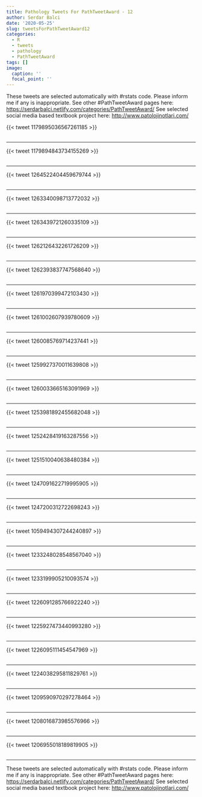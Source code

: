 ```yaml
---
title: Pathology Tweets For PathTweetAward - 12
author: Serdar Balci
date: '2020-05-25'
slug: tweetsForPathTweetAward12
categories:
  - R
  - tweets
  - pathology
  - PathTweetAward
tags: []
image:
  caption: ''
  focal_point: ''
---
```



These tweets are selected automatically with #rstats code. Please inform me if any is inappropriate.
See other #PathTweetAward pages here: https://serdarbalci.netlify.com/categories/PathTweetAward/ 
See selected social media based textbook project here: http://www.patolojinotlari.com/

{{< tweet 1179895036567261185 >}}
<br>
<br>
<hr>
{{< tweet 1179894843734155269 >}}
<br>
<br>
<hr>
{{< tweet 1264522404459679744 >}}
<br>
<br>
<hr>
{{< tweet 1263340098713772032 >}}
<br>
<br>
<hr>
{{< tweet 1263439721260335109 >}}
<br>
<br>
<hr>
{{< tweet 1262126432261726209 >}}
<br>
<br>
<hr>
{{< tweet 1262393837747568640 >}}
<br>
<br>
<hr>
{{< tweet 1261970399472103430 >}}
<br>
<br>
<hr>
{{< tweet 1261002607939780609 >}}
<br>
<br>
<hr>
{{< tweet 1260085769714237441 >}}
<br>
<br>
<hr>
{{< tweet 1259927370011639808 >}}
<br>
<br>
<hr>
{{< tweet 1260033665163091969 >}}
<br>
<br>
<hr>
{{< tweet 1253981892455682048 >}}
<br>
<br>
<hr>
{{< tweet 1252428419163287556 >}}
<br>
<br>
<hr>
{{< tweet 1251510040638480384 >}}
<br>
<br>
<hr>
{{< tweet 1247091622719995905 >}}
<br>
<br>
<hr>
{{< tweet 1247200312722698243 >}}
<br>
<br>
<hr>
{{< tweet 1059494307244240897 >}}
<br>
<br>
<hr>
{{< tweet 1233248028548567040 >}}
<br>
<br>
<hr>
{{< tweet 1233199905210093574 >}}
<br>
<br>
<hr>
{{< tweet 1226091285766922240 >}}
<br>
<br>
<hr>
{{< tweet 1225927473440993280 >}}
<br>
<br>
<hr>
{{< tweet 1226095111454547969 >}}
<br>
<br>
<hr>
{{< tweet 1224038295811829761 >}}
<br>
<br>
<hr>
{{< tweet 1209590970297278464 >}}
<br>
<br>
<hr>
{{< tweet 1208016873985576966 >}}
<br>
<br>
<hr>
{{< tweet 1206955018189819905 >}}
<br>
<br>
<hr>


These tweets are selected automatically with #rstats code. Please inform me if any is inappropriate.
See other #PathTweetAward pages here: https://serdarbalci.netlify.com/categories/PathTweetAward/ 
See selected social media based textbook project here: http://www.patolojinotlari.com/
